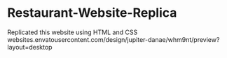 # Restaurant-Website-Replica
Replicated this website using HTML and CSS
websites.envatousercontent.com/design/jupiter-danae/whm9nt/preview?layout=desktop